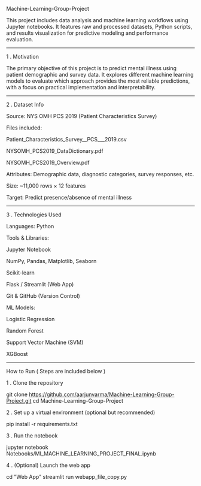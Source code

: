 Machine-Learning-Group-Project

This project includes data analysis and machine learning workflows using Jupyter notebooks. It features raw and processed datasets, Python scripts, and results visualization for predictive modeling and performance evaluation.


------------------------------------------------------------------------------------------------------------------------------------------------------------------------------------------------------------------------------------------------------------------------------------------------------------------------------------------------------------------------------------------------------------------------------------------------

1 . Motivation

The primary objective of this project is to predict mental illness using patient demographic and survey data. It explores different machine learning models to evaluate which approach provides the most reliable predictions, with a focus on practical implementation and interpretability.


------------------------------------------------------------------------------------------------------------------------------------------------------------------------------------------------------------------------------------------------------------------------------------------------------------------------------------------------------------------------------------------------------------------------------------------

2 . Dataset Info

Source: NYS OMH PCS 2019 (Patient Characteristics Survey)

Files included:

Patient_Characteristics_Survey__PCS___2019.csv

NYSOMH_PCS2019_DataDictionary.pdf

NYSOMH_PCS2019_Overview.pdf

Attributes: Demographic data, diagnostic categories, survey responses, etc.

Size: ~11,000 rows × 12 features

Target: Predict presence/absence of mental illness


------------------------------------------------------------------------------------------------------------------------------------------------------------------------------------------------------------------------------------------------------------------------------------------------------------------------------------------------------------------------------------------------------------------------------------------


3 . Technologies Used 


Languages: Python

Tools & Libraries:

Jupyter Notebook

NumPy, Pandas, Matplotlib, Seaborn

Scikit-learn

Flask / Streamlit (Web App)

Git & GitHub (Version Control)

ML Models:

Logistic Regression

Random Forest

Support Vector Machine (SVM)

XGBoost


------------------------------------------------------------------------------------------------------------------------------------------------------------------------------------------------------------------------------------------------------------------------------------------------------------------------------------------------------------------------------------------------------------------------------------------


How to Run ( Steps are included below )

1 . Clone the repository

git clone https://github.com/aarjunvarma/Machine-Learning-Group-Project.git
cd Machine-Learning-Group-Project

2 . Set up a virtual environment (optional but recommended)

pip install -r requirements.txt

3 . Run the notebook

jupyter notebook Notebooks/MI_MACHINE_LEARNING_PROJECT_FINAL.ipynb

4 . (Optional) Launch the web app

cd "Web App"
streamlit run webapp_file_copy.py

